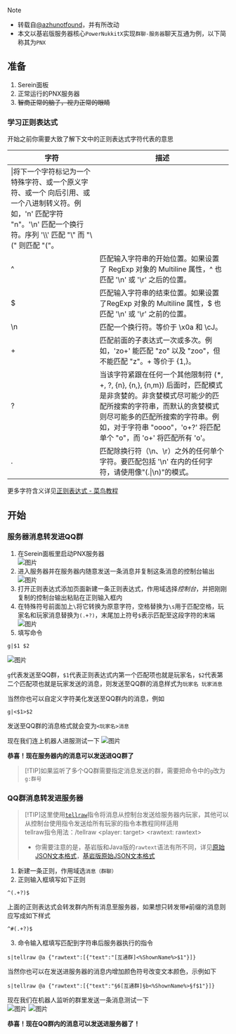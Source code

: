 
>[!NOTE]
>
>- 转载自[@azhunotfound](https://pdumc.top/#/serein)，并有所改动
>- 本文以基岩版服务器核心`PowerNukkitX`实现`群聊-服务器`聊天互通为例，以下简称其为`PNX`

## 准备

1. Serein面板  
2. 正常运行的PNX服务器  
3. ~~智商正常的脑子，视力正常的眼睛~~

### 学习正则表达式

开始之前你需要大致了解下文中的正则表达式字符代表的意思

| 字符                                                                                                                                                                             | 描述                                                                                                                                                                                                                                                     |
| -------------------------------------------------------------------------------------------------------------------------------------------------------------------------------- | -------------------------------------------------------------------------------------------------------------------------------------------------------------------------------------------------------------------------------------------------------- |
| \\|将下一个字符标记为一个特殊字符、或一个原义字符、或一个 向后引用、或一个八进制转义符。例如，'n' 匹配字符 "n"。'\n' 匹配一个换行符。序列 '\\\\' 匹配 "\\" 而 "\\(" 则匹配 "("。 |
| \^                                                                                                                                                                               | 匹配输入字符串的开始位置。如果设置了 RegExp 对象的 Multiline 属性，^ 也匹配 '\n' 或 '\r' 之后的位置。                                                                                                                                                    |
| \$                                                                                                                                                                               | 匹配输入字符串的结束位置。如果设置了RegExp 对象的 Multiline 属性，$ 也匹配 '\n' 或 '\r' 之前的位置。                                                                                                                                                     |
| \n                                                                                                                                                                               | 匹配一个换行符。等价于 \x0a 和 \cJ。                                                                                                                                                                                                                     |
| +                                                                                                                                                                                | 匹配前面的子表达式一次或多次。例如，'zo+' 能匹配 "zo" 以及 "zoo"，但不能匹配 "z"。+ 等价于 {1,}。                                                                                                                                                        |
| ?                                                                                                                                                                                | 当该字符紧跟在任何一个其他限制符 (*, +, ?, {n}, {n,}, {n,m}) 后面时，匹配模式是非贪婪的。非贪婪模式尽可能少的匹配所搜索的字符串，而默认的贪婪模式则尽可能多的匹配所搜索的字符串。例如，对于字符串 "oooo"，'o+?' 将匹配单个 "o"，而 'o+' 将匹配所有 'o'。 |
| .                                                                                                                                                                                | 匹配除换行符（\n、\r）之外的任何单个字符。要匹配包括 '\n' 在内的任何字符，请使用像"(.\|\n)"的模式。                                                                                                                                                      |

更多字符含义详见[正则表达式 - 菜鸟教程](https://www.runoob.com/regexp/regexp-metachar.html)

## 开始

### 服务器消息转发进QQ群

1. 在Serein面板里启动PNX服务器  
![图片](../imgs/Tutorial/CustomRegex/1.png)
1. 进入服务器并在服务器内随意发送一条消息并复制这条消息的控制台输出  
![图片](../imgs/Tutorial/CustomRegex/2.png)
3. 打开正则表达式添加页面新建一条正则表达式，作用域选择*控制台*，并把刚刚复制的控制台输出粘贴在正则输入框内
4. 在特殊符号前面加上`\`将它转换为原意字符，空格替换为`\s`用于匹配空格，玩家名和玩家消息替换为`(.+?)`，末尾加上符号`$`表示匹配至这段字符的末端  
![图片](../imgs/Tutorial/CustomRegex/3.png)
5. 填写命令

```Serein命令
g|$1 $2
```
![图片](../imgs/Tutorial/CustomRegex/4.png)

`g`代表发送至QQ群，`$1`代表正则表达式内第一个匹配项也就是玩家名，`$2`代表第二个匹配项也就是玩家发送的消息，则发送至QQ群的消息样式为`玩家名 玩家消息`

当然你也可以自定义字符美化发送至QQ群内的消息，例如  

```Serein命令
g|<$1>$2
```

发送至QQ群的消息格式就会变为`<玩家名>消息`  

现在我们连上机器人进服测试一下
![图片](../imgs/Tutorial/CustomRegex/5.png)

**恭喜！现在服务器内的消息可以发送进QQ群了**

>[!TIP]如果监听了多个QQ群需要指定消息发送的群，需要把命令中的`g`改为`g:群号`

### QQ群消息转发进服务器

>[!TIP]这里使用[`tellraw`](https://minecraft.fandom.com/zh/wiki/%E5%91%BD%E4%BB%A4/tellraw)指令将消息从控制台发送给服务器内玩家，其他可以从控制台使用指令发送给所有玩家的指令本教程同样适用  
tellraw指令用法：/tellraw <player: target> <rawtext: rawtext>
>
>- 你需要注意的是，基岩版和Java版的`rawtext`语法有所不同，详见[原始JSON文本格式](https://minecraft.fandom.com/zh/wiki/%E5%8E%9F%E5%A7%8BJSON%E6%96%87%E6%9C%AC%E6%A0%BC%E5%BC%8F)，[基岩版原始JSON文本格式](https://minecraft.fandom.com/zh/wiki/%E5%9F%BA%E5%B2%A9%E7%89%88%E5%8E%9F%E5%A7%8BJSON%E6%96%87%E6%9C%AC%E6%A0%BC%E5%BC%8F)

1. 新建一条正则，作用域选`消息（群聊）`
2. 正则输入框填写如下正则

```regex
^(.+?)$
```

上面的正则表达式会转发群内所有消息至服务器，如果想只转发带`#`前缀的消息则应写成如下样式

```regex
^#(.+?)$
```

3. 命令输入框填写匹配到字符串后服务器执行的指令

```Serein命令
s|tellraw @a {"rawtext":[{"text":"[互通群]<%ShownName%>$1"}]}
```

当然你也可以在发送进服务器的消息内增加颜色符号改变文本颜色，示例如下

```Serein命令
s|tellraw @a {"rawtext":[{"text":"§6[互通群]§b<%ShownName%>§f$1"}]}
```

现在我们在机器人监听的群里发送一条消息测试一下  
![图片](../imgs/Tutorial/CustomRegex/6.png)
![图片](../imgs/Tutorial/CustomRegex/7.jpg)

**恭喜！现在QQ群内的消息可以发送进服务器了！**
